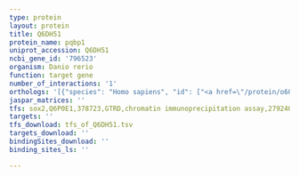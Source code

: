 ```yaml
---
type: protein
layout: protein
title: Q6DH51
protein_name: pqbp1
uniprot_accession: Q6DH51
ncbi_gene_id: '796523'
organism: Danio rerio
function: target gene
number_of_interactions: '1'
orthologs: '[{"species": "Homo sapiens", "id": ["<a href=\"/protein/o60828\">O60828</a>"]}, {"species": "Mus musculus", "id": ["<a href=\"/protein/q91vj5\">Q91VJ5</a>"]}, {"species": "Rattus norvegicus", "id": ["G3V705"]}, {"species": "Caenorhabditis elegans", "id": ["<a href=\"/protein/o16786\">O16786</a>"]}]'
jaspar_matrices: ''
tfs: sox2,Q6P0E1,378723,GTRD,chromatin immunoprecipitation assay,27924024%5Buid%5D,No
targets: ''
tfs_download: tfs_of_Q6DH51.tsv
targets_download: ''
bindingSites_download: ''
binding_sites_ls: ''

---
```

